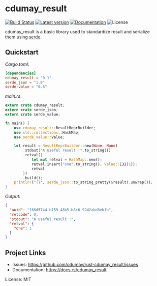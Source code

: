 # cdumay_result

[![Build Status](https://travis-ci.org/cdumay/rust-cdumay_result.svg?branch=master)](https://travis-ci.org/cdumay/rust-cdumay_result)
[![Latest version](https://img.shields.io/crates/v/cdumay_result.svg)](https://crates.io/crates/cdumay_result)
[![Documentation](https://docs.rs/cdumay_result/badge.svg)](https://docs.rs/cdumay_result)
![License](https://img.shields.io/crates/l/cdumay_result.svg)

cdumay_result is a basic library used to standardize result and serialize them using [serde](https://docs.serde.rs/serde/).

## Quickstart

_Cargo.toml_:
```toml
[dependencies]
cdumay_result = "0.1"
serde_json = "1.0"
serde-value = "0.6"
```

_main.rs_:

```rust
extern crate cdumay_result;
extern crate serde_json;
extern crate serde_value;

fn main() {
    use cdumay_result::ResultReprBuilder;
    use std::collections::HashMap;
    use serde_value::Value;

    let result = ResultReprBuilder::new(None, None)
        .stdout("A useful result !".to_string())
        .retval({
            let mut retval = HashMap::new();
            retval.insert("one".to_string(), Value::I32(1));
            retval
        })
        .build();
    println!("{}", serde_json::to_string_pretty(&result).unwrap());
}
```
_Output_:
```json
{
  "uuid": "166d5744-b159-48b5-b8c6-9242abd8ebfb",
  "retcode": 0,
  "stdout": "A useful result !",
  "retval": {
    "one": 1
  }
}
```
## Project Links

- Issues: https://github.com/cdumay/rust-cdumay_result/issues
- Documentation: https://docs.rs/cdumay_result

License: MIT
